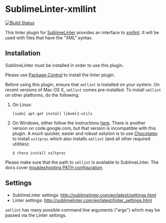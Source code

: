 SublimeLinter-xmllint
=========================

[![Build Status](https://travis-ci.org/SublimeLinter/SublimeLinter-xmllint.svg?branch=master)](https://travis-ci.org/SublimeLinter/SublimeLinter-xmllint)

This linter plugin for [SublimeLinter](https://github.com/SublimeLinter/SublimeLinter) provides an interface to [xmllint](http://xmlsoft.org/xmllint.html).
It will be used with files that have the "XML" syntax.

## Installation
SublimeLinter must be installed in order to use this plugin. 

Please use [Package Control](https://packagecontrol.io) to install the linter plugin.

Before using this plugin, ensure that `xmllint` is installed on your system.
On recent versions of Mac OS X, `xmllint` comes pre-installed. To install `xmllint` on other platforms, do the following:

1. On Linux:

     ```text
     [sudo] apt-get install libxml2-utils
     ```

2. On Windows, either follow the instructions [here](http://flowingmotion.jojordan.org/2011/10/08/3-steps-to-download-xmllint/). There is another version on code.google.com, but that version is incompatible with this plugin.  A much quicker, easier and robust solution is to use [Chocolatey](https://chocolatey.org/) to install `xsltproc` which also installs `xmllint` (and all other required utilities):

     ```text
     $ choco install xsltproc
     ```

Please make sure that the path to `xmllint` is available to SublimeLinter.
The docs cover [troubleshooting PATH configuration](http://sublimelinter.com/en/latest/troubleshooting.html#finding-a-linter-executable).

## Settings
- SublimeLinter settings: http://sublimelinter.com/en/latest/settings.html
- Linter settings: http://sublimelinter.com/en/latest/linter_settings.html

`xmllint` has many possible command line arguments ("args") which may be passed via the Linter settings.

